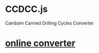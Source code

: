 CCDCC.js
========
Cambam Canned Drilling Cycles Converter

# [online converter](http://www.onlfait.ch/CCDCC.js/)
